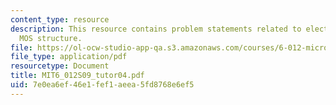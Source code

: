 ```yaml
---
content_type: resource
description: This resource contains problem statements related to electrostatics of
  MOS structure.
file: https://ol-ocw-studio-app-qa.s3.amazonaws.com/courses/6-012-microelectronic-devices-and-circuits-spring-2009/7e0ea6ef46e1fef1aeea5fd8768e6ef5_MIT6_012S09_tutor04.pdf
file_type: application/pdf
resourcetype: Document
title: MIT6_012S09_tutor04.pdf
uid: 7e0ea6ef-46e1-fef1-aeea-5fd8768e6ef5
---
```

